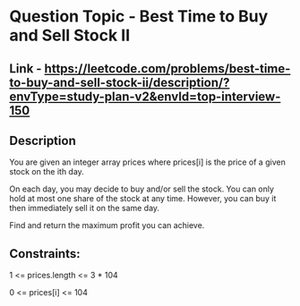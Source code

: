 # Question Topic - Best Time to Buy and Sell Stock II

## Link - https://leetcode.com/problems/best-time-to-buy-and-sell-stock-ii/description/?envType=study-plan-v2&envId=top-interview-150

## Description

You are given an integer array prices where prices[i] is the price of a given stock on the ith day.

On each day, you may decide to buy and/or sell the stock. You can only hold at most one share of the stock at any time. However, you can buy it then immediately sell it on the same day.

Find and return the maximum profit you can achieve.


## Constraints:

1 <= prices.length <= 3 * 104

0 <= prices[i] <= 104

